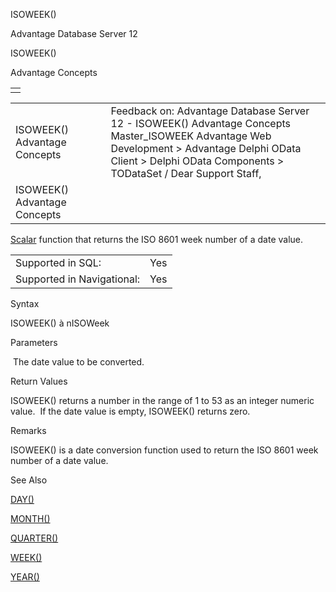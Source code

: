 ISOWEEK()




Advantage Database Server 12  

ISOWEEK()

Advantage Concepts

|  |
| --- |
|  |

|  |  |  |  |  |
| --- | --- | --- | --- | --- |
| ISOWEEK()  Advantage Concepts |  |  | Feedback on: Advantage Database Server 12 - ISOWEEK() Advantage Concepts Master\_ISOWEEK Advantage Web Development > Advantage Delphi OData Client > Delphi OData Components > TODataSet / Dear Support Staff, |  |
| ISOWEEK()  Advantage Concepts |  |  |  |  |

[Scalar](master_supported_scalar_functions.htm) function that returns the ISO 8601 week number of a date value.

|  |  |
| --- | --- |
| Supported in SQL: | Yes |
| Supported in Navigational: | Yes |

Syntax

ISOWEEK(<dDate>) à nISOWeek

Parameters

<dDate>  The date value to be converted.

Return Values

ISOWEEK() returns a number in the range of 1 to 53 as an integer numeric value.  If the date value is empty, ISOWEEK() returns zero.

Remarks

ISOWEEK() is a date conversion function used to return the ISO 8601 week number of a date value.

See Also

[DAY()](master_day.htm)

[MONTH()](master_month.htm)

[QUARTER()](master_quarter.htm)

[WEEK()](master_week.htm)

[YEAR()](master_year.htm)